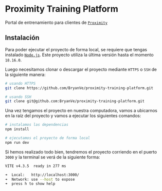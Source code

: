 # Proximity Training Platform

Portal de entrenamiento para clientes de [`Proximity`](https://proximity.training/)

## Instalación

Para poder ejecutar el proyecto de forma local, se requiere que tengas instalado [`Node.js`](https://nodejs.org/en/download). Este proyecto utiliza la última versión hasta el momento `18.16.0`.

Luego necesitamos clonar o descargar el proyecto mediante `HTTPS` o `SSH` de la siguiente manera:

```sh
# usando HTTPS
git clone https://github.com/BryanVe/proximity-training-platform.git

# usando SSH
git clone git@github.com:BryanVe/proximity-training-platform.git
```

Una vez tengamos el proyecto en nuestra computadora, vamos a ubicarnos en la raíz del proyecto y vamos a ejecutar los siguientes comandos:

```sh
# instalamos las dependencias
npm install

# ejecutamos el proyecto de forma local
npm run dev
```

Si hemos realizado todo bien, tendremos el proyecto corriendo en el puerto `3000` y la terminal se verá de la siguiente forma:

```sh
VITE v4.3.5  ready in 277 ms

➜  Local:   http://localhost:3000/
➜  Network: use --host to expose
➜  press h to show help
```
